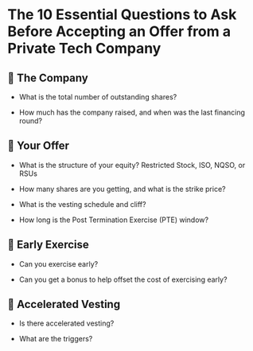 
The 10 Essential Questions to Ask Before Accepting an Offer from a Private Tech Company
=======================================================================

## 🏢 The Company

-   What is the total number of outstanding shares?
    
-   How much has the company raised, and when was the last financing round?
    

## 📄 Your Offer

-   What is the structure of your equity? Restricted Stock, ISO, NQSO, or RSUs
    
-   How many shares are you getting, and what is the strike price?
    
-   What is the vesting schedule and cliff?
    
-   How long is the Post Termination Exercise (PTE) window?
    

## 💸 Early Exercise

-   Can you exercise early?
    
-   Can you get a bonus to help offset the cost of exercising early?
    

## 🦺 Accelerated Vesting

-   Is there accelerated vesting?
    
-   What are the triggers?